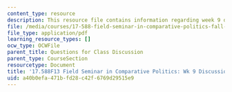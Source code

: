 ```yaml
---
content_type: resource
description: This resource file contains information regarding week 9 discussion questions.
file: /media/courses/17-588-field-seminar-in-comparative-politics-fall-2013/a40b0efa471bfd28c42f6769d29515e9_MIT17_588F13_Week9Question.pdf
file_type: application/pdf
learning_resource_types: []
ocw_type: OCWFile
parent_title: Questions for Class Discussion
parent_type: CourseSection
resourcetype: Document
title: '17.588F13 Field Seminar in Comparative Politics: Wk 9 Discussion Questions'
uid: a40b0efa-471b-fd28-c42f-6769d29515e9
---
```

